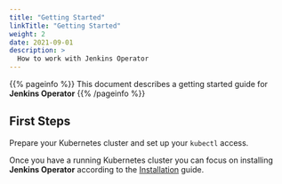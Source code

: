 ```yaml
---
title: "Getting Started"
linkTitle: "Getting Started"
weight: 2
date: 2021-09-01
description: >
  How to work with Jenkins Operator
---
```


{{% pageinfo %}}
This document describes a getting started guide for **Jenkins Operator**
{{% /pageinfo %}}

## First Steps

Prepare your Kubernetes cluster and set up your `kubectl` access.

Once you have a running Kubernetes cluster you can focus on installing **Jenkins Operator** according to the
[Installation](/kubernetes-operator/docs/getting-started/latest/installing-the-operator/) guide.
